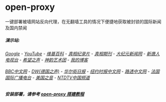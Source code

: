 # open-proxy
一键部署被墙网站反向代理，在无翻墙工具的情况下便捷地获取被封锁的国际新闻及国内禁闻

#####  演示站:
######  [Google](http://198.13.34.55:8888/search?q=425事件) - [YouTube](http://198.13.34.55:8700/results?search_query=425事件) - [维基百科](http://198.13.34.55:8100/wiki/喬高-麥塔斯調查報告) - [真相纪录片](http://198.13.34.55/videos) - [真相期刊](http://198.13.34.55:8300/display.aspx?category_id=3&zhuanti_id=2) - [大纪元新闻网](http://198.13.34.55) - [新唐人电视台](http://198.13.34.55:8088) - [希望之声](http://198.13.34.55:8200) - [神韵艺术团](http://198.13.34.55:8088/xtr/gb/prog673.html) - [我的博客](http://198.13.34.55:10000/)<br/> <br/> [BBC中文网](http://198.13.34.55:9100/zhongwen) - [DW(德国之声)](http://198.13.34.55:9200/zh/在线报导/s-9058?&zhongwen=simp) - [华尔街日报](http://198.13.34.55:9300) - [纽约时报中文网](http://198.13.34.55:9400) - [路透中文网](http://198.13.34.55:9500/) - [法国国际广播电台](http://198.13.34.55:9600/) - [美国之音](http://198.13.34.55:9700/) - [NTDTV中国频道](http://198.13.34.55/videos/tv.html)



##### 安装部署，请参考 [open-proxy 搭建教程](https://github.com/gfw-breaker/open-proxy/wiki#open-proxy-%E6%90%AD%E5%BB%BA%E6%95%99%E7%A8%8B)

